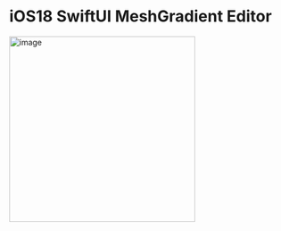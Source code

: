 # iOS18 SwiftUI MeshGradient Editor

<img width="333" alt="image" src="https://github.com/muukii/swiftui-mesh-gradient-editor/assets/1888355/5176d809-f548-4612-960c-2383bcb4bc13">

